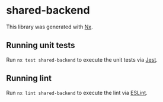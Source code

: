 # shared-backend

This library was generated with [Nx](https://nx.dev).

## Running unit tests

Run `nx test shared-backend` to execute the unit tests via [Jest](https://jestjs.io).

## Running lint

Run `nx lint shared-backend` to execute the lint via [ESLint](https://eslint.org/).
